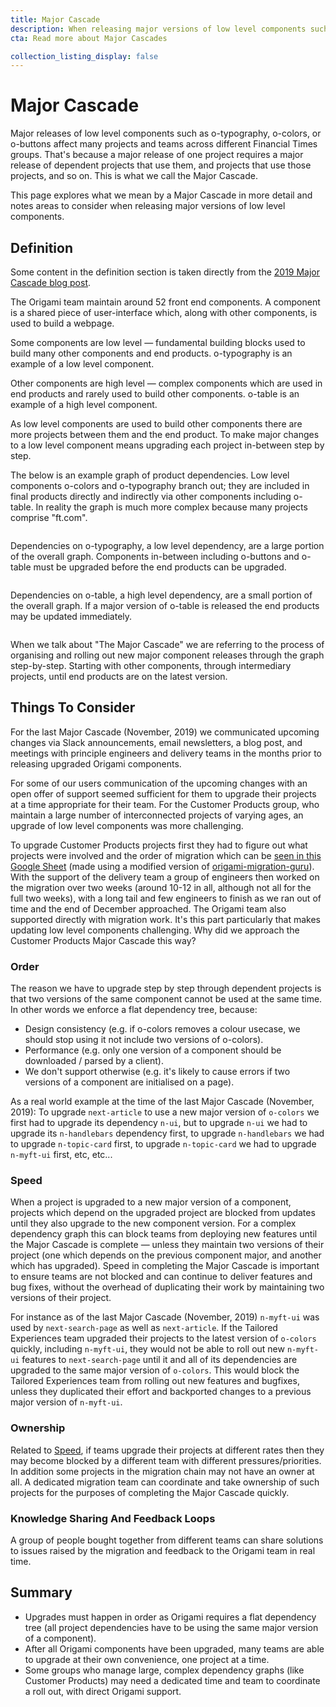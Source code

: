 ```yaml
---
title: Major Cascade
description: When releasing major versions of low level components such as o-typography, o-colors, or o-buttons many projects and teams across different Financial Times groups are affected. This we call a Major Cascade. This page explores what we mean by a  Major Cascade in more detail and notes areas to consider when releasing major versions of low level components.
cta: Read more about Major Cascades

collection_listing_display: false
---
```


# Major Cascade

Major releases of low level components such as o-typography, o-colors, or o-buttons affect many projects and teams across different Financial Times groups. That's because a major release of one project requires a major release of dependent projects that use them, and projects that use those projects, and so on. This is what we call the Major Cascade.

This page explores what we mean by a Major Cascade in more detail and notes areas to consider when releasing major versions of low level components.

## Definition

<aside>
Some content in the definition section is taken directly from the <a href="https://origami.ft.com/blog/2019/10/31/major-cascade/">2019 Major Cascade blog post</a>.
</aside>

The Origami team maintain around 52 front end components. A component is a shared piece of user-interface which, along with other components, is used to build a webpage.

Some components are low level — fundamental building blocks used to build many other components and end products. o-typography is an example of a low level component.

Other components are high level — complex components which are used in end products and rarely used to build other components. o-table is an example of a high level component.

As low level components are used to build other components there are more projects between them and the end product. To make major changes to a low level component means upgrading each project in-between step by step.

The below is an example graph of product dependencies. Low level components o-colors and o-typography branch out; they are included in final products directly and indirectly via other components including o-table. In reality the graph is much more complex because many projects comprise "ft.com".

<img alt="" src="/assets/images/2019-10-31-major-cascade/all-graph.svg" />

Dependencies on o-typography, a low level dependency, are a large portion of the overall graph. Components in-between including o-buttons and o-table must be upgraded before the end products can be upgraded.

<img alt="" src="/assets/images/2019-10-31-major-cascade/typography-graph.svg" />

Dependencies on o-table, a high level dependency, are a small portion of the overall graph. If a major version of o-table is released the end products may be updated immediately.

<img alt="" src="/assets/images/2019-10-31-major-cascade/table-graph.svg" />

When we talk about "The Major Cascade" we are referring to the process of organising and rolling out new major component releases through the graph step-by-step. Starting with other components, through intermediary projects, until end products are on the latest version.

## Things To Consider

For the last Major Cascade (November, 2019) we communicated upcoming changes via Slack announcements, email newsletters, a blog post, and meetings with principle engineers and delivery teams in the months prior to releasing upgraded Origami components.

For some of our users communication of the upcoming changes with an open offer of support seemed sufficient for them to upgrade their projects at a time appropriate for their team. For the Customer Products group, who maintain a large number of interconnected projects of varying ages, an upgrade of low level components was more challenging.

To upgrade Customer Products projects first they had to figure out what projects were involved and the order of migration which can be [seen in this Google Sheet](https://docs.google.com/spreadsheets/d/1cmxGQp5ZgtAwSkS8Rww_4vk8xvN-GB9iAhNQf9iwcYs/edit#gid=1320807547) (made using a modified version of [origami-migration-guru](https://github.com/financial-times/origami-migration-guru)). With the support of the delivery team a group of engineers then worked on the migration over two weeks (around 10-12 in all, although not all for the full two weeks), with a long tail and few engineers to finish as we ran out of time and the end of December approached. The Origami team also supported directly with migration work. It's this part particularly that makes updating low level components challenging. Why did we approach the Customer Products Major Cascade this way?

### Order

The reason we have to upgrade step by step through dependent projects is that two versions of the same component cannot be used at the same time. In other words we enforce a flat dependency tree, because:

- Design consistency (e.g. if o-colors removes a colour usecase, we should stop using it not include two versions of o-colors).
- Performance (e.g. only one version of a component should be downloaded / parsed by a client).
- We don't support otherwise (e.g. it's likely to cause errors if two versions of a component are initialised on a page).

As a real world example at the time of the last Major Cascade (November, 2019): To upgrade `next-article` to use a new major version of `o-colors` we first had to upgrade its dependency `n-ui`, but to upgrade `n-ui` we had to upgrade its `n-handlebars` dependency first, to upgrade `n-handlebars` we had to upgrade `n-topic-card` first, to upgrade `n-topic-card` we had to upgrade `n-myft-ui` first, etc, etc...

### Speed

When a project is upgraded to a new major version of a component, projects which depend on the upgraded project are blocked from updates until they also upgrade to the new component version. For a complex dependency graph this can block teams from deploying new features until the Major Cascade is complete — unless they maintain two versions of their project (one which depends on the previous component major, and another which has upgraded). Speed in completing the Major Cascade is important to ensure teams are not blocked and can continue to deliver features and bug fixes, without the overhead of duplicating their work by maintaining two versions of their project.

For instance as of the last Major Cascade (November, 2019) `n-myft-ui` was used by `next-search-page` as well as `next-article`. If the Tailored Experiences team upgraded their projects to the latest version of `o-colors` quickly, including `n-myft-ui`, they would not be able to roll out new `n-myft-ui` features to `next-search-page` until it and all of its dependencies are upgraded to the same major version of `o-colors`. This would block the Tailored Experiences team from rolling out new features and bugfixes, unless they duplicated their effort and backported changes to a previous major version of `n-myft-ui`.

### Ownership

Related to [Speed](#speed), if teams upgrade their projects at different rates then they may become blocked by a different team with different pressures/priorities. In addition some projects in the migration chain may not have an owner at all. A dedicated migration team can coordinate and take ownership of such projects for the purposes of completing the Major Cascade quickly.

### Knowledge Sharing And Feedback Loops

A group of people bought together from different teams can share solutions to issues raised by the migration and feedback to the Origami team in real time.

## Summary

- Upgrades must happen in order as Origami requires a flat dependency tree (all project dependencies have to be using the same major version of a component).
- After all Origami components have been upgraded, many teams are able to upgrade at their own convenience, one project at a time.
- Some groups who manage large, complex dependency graphs (like Customer Products) may need a dedicated time and team to coordinate a roll out, with direct Origami support.
